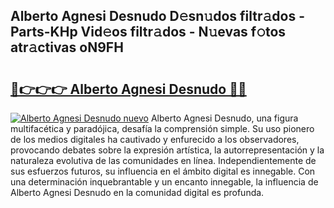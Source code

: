 ## Alberto Agnesi Desnudo D𝚎sn𝚞dos filtr𝚊dos - Parts-KHp Vid𝚎os filtr𝚊dos - N𝚞evas f𝚘tos atr𝚊ctivas oN9FH

# <h2><a href="http://mb8051.tromn.icu/?c=Alberto+Agnesi+Desnudo">🔗👉👉👉 Alberto Agnesi Desnudo 🔗🔗</a></h2>

[![Alberto Agnesi Desnudo nuevo](https://i.imgur.com/pEAQMta.gif)](http://mb8051.tromn.icu/?c=Alberto+Agnesi+Desnudo)
Alberto Agnesi Desnudo, una figura multifacética y paradójica, desafía la comprensión simple. Su uso pionero de los medios digitales ha cautivado y enfurecido a los observadores, provocando debates sobre la expresión artística, la autorrepresentación y la naturaleza evolutiva de las comunidades en línea. Independientemente de sus esfuerzos futuros, su influencia en el ámbito digital es innegable. Con una determinación inquebrantable y un encanto innegable, la influencia de Alberto Agnesi Desnudo en la comunidad digital es profunda.
